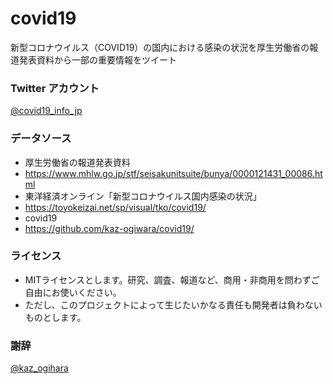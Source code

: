 # covid19
新型コロナウイルス（COVID19）の国内における感染の状況を厚生労働省の報道発表資料から一部の重要情報をツイート

### Twitter アカウント
[@covid19_info_jp](https://twitter.com/covid19_info_jp/)

### データソース
- 厚生労働省の報道発表資料
- https://www.mhlw.go.jp/stf/seisakunitsuite/bunya/0000121431_00086.html
- 東洋経済オンライン「新型コロナウイルス国内感染の状況」
- https://toyokeizai.net/sp/visual/tko/covid19/
- covid19
- https://github.com/kaz-ogiwara/covid19/

### ライセンス
- MITライセンスとします。研究、調査、報道など、商用・非商用を問わずご自由にお使いください。
- ただし、このプロジェクトによって生じたいかなる責任も開発者は負わないものとします。

### 謝辞
[@kaz_ogihara](https://github.com/kaz-ogiwara)
